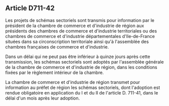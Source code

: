 Article D711-42
----
Les projets de schémas sectoriels sont transmis pour information par le
président de la chambre de commerce et d'industrie de région aux présidents des
chambres de commerce et d'industrie territoriales ou des chambres de commerce et
d'industrie départementales d'Ile-de-France situées dans sa circonscription
territoriale ainsi qu'à l'assemblée des chambres françaises de commerce et
d'industrie.

Dans un délai qui ne peut pas être inférieur à quinze jours après cette
transmission, les schémas sectoriels sont adoptés par l'assemblée générale de la
chambre de commerce et d'industrie de région, dans les conditions fixées par le
règlement intérieur de la chambre.

La chambre de commerce et d'industrie de région transmet pour information au
préfet de région les schémas sectoriels, dont l'adoption est rendue obligatoire
en application du I et du II de l'article D. 711-41, dans le délai d'un mois
après leur adoption.
